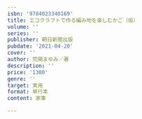 ```yaml
---
isbn: '9784023340169'
title: エコクラフトで作る編み地を楽しむかご（仮）
volume: ''
series: ''
publisher: 朝日新聞出版
pubdate: '2021-04-20'
cover: ''
author: 荒関まゆみ／著
description: ''
price: '1300'
genre: ''
target: 実用
format: 単行本
content: 家事

---
```

